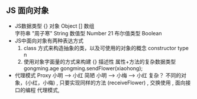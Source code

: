 ## JS 面向对象
 - JS数据类型
    {}    对象   Object
    []    数组   
    字符串  "周子寒"  String
    数值型 Number 21
    布尔值类型 Boolean 
 - JS中面向对象有两种表达方式
    1. class 方式来构造抽象的类，以及可使用的对象的概念  constructor type n
    2. 使用对象字面量的方式来构建  {}   描述性
    属性+方法的复杂数据类型
    gongming.age       gongming.sendFlower(xiaohong);
 - 代理模式   Proxy
   小明    -->   小红   简陋
   小明    -->   小梅   -->     小红   复杂？
   不同的对象，(小红，小梅) , 只要实现同样的方法
   (receiveFlower)  , 交换使用  ,  面向接口的编程
   代理模式,

   

    